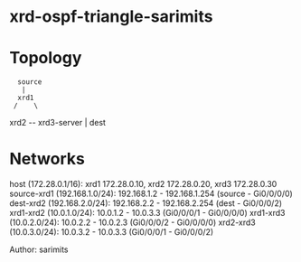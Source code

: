 # xrd-ospf-triangle-sarimits

# Topology

      source
       |
      xrd1
     /    \
  xrd2 -- xrd3-server
   |
  dest

# Networks


host (172.28.0.1/16): xrd1 172.28.0.10, xrd2 172.28.0.20, xrd3 172.28.0.30
source-xrd1 (192.168.1.0/24):  192.168.1.2 - 192.168.1.254 (source - Gi0/0/0/0)
dest-xrd2 (192.168.2.0/24):  192.168.2.2 - 192.168.2.254 (dest - Gi0/0/0/2)
xrd1-xrd2 (10.0.1.0/24):  10.0.1.2 - 10.0.3.3 (Gi0/0/0/1 - Gi0/0/0/0)
xrd1-xrd3 (10.0.2.0/24):  10.0.2.2 - 10.0.2.3 (Gi0/0/0/2 - Gi0/0/0/0)
xrd2-xrd3 (10.0.3.0/24):  10.0.3.2 - 10.0.3.3 (Gi0/0/0/1 - Gi0/0/0/2)

Author: sarimits
